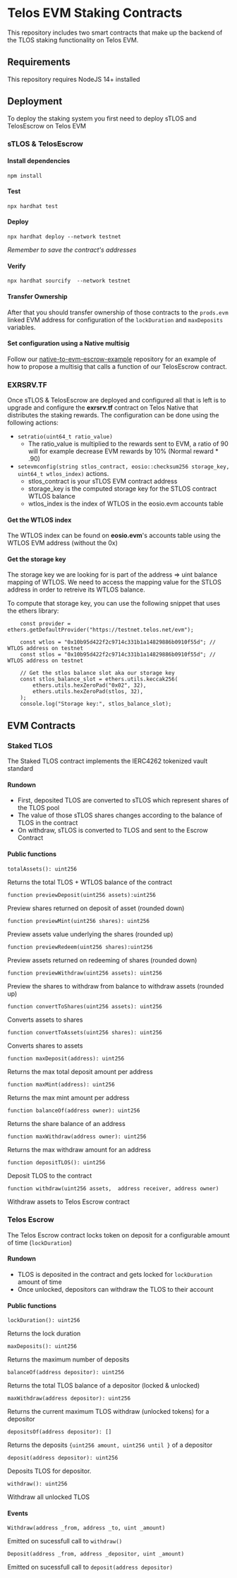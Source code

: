 # Telos EVM Staking Contracts

This repository includes two smart contracts that make up the backend of the TLOS staking functionality on Telos EVM.

## Requirements

This repository requires NodeJS 14+ installed

## Deployment

To deploy the staking system you first need to deploy sTLOS and TelosEscrow on Telos EVM

### sTLOS & TelosEscrow

#### Install dependencies

`npm install`

#### Test

`npx hardhat test`

#### Deploy

`npx hardhat deploy --network testnet`

_Remember to save the contract's addresses_

#### Verify

`npx hardhat sourcify  --network testnet`

#### Transfer Ownership

After that you should transfer ownership of those contracts to the `prods.evm` linked EVM address for configuration of the `lockDuration` and `maxDeposits` variables.

#### Set configuration using a Native multisig

Follow our [native-to-evm-escrow-example](https://github.com/telosnetwork/native-to-evm-escrow-example) repository for an example of how to propose a multisig that calls a function of our TelosEscrow contract.

### EXRSRV.TF

Once sTLOS & TelosEscrow are deployed and configured all that is left is to upgrade and configure the __exrsrv.tf__ contract on Telos Native that distributes the staking rewards.
The configuration can be done using the following actions:

- `setratio(uint64_t ratio_value)` 
  -  The ratio_value is multiplied to the rewards sent to EVM, a ratio of 90 will for example decrease EVM rewards by 10% (Normal reward * .90)
- `setevmconfig(string stlos_contract, eosio::checksum256 storage_key, uint64_t wtlos_index)` actions.
  -  stlos_contract is your sTLOS EVM contract address
  -  storage_key is the computed storage key for the STLOS contract WTLOS balance
  -  wtlos_index is the index of WTLOS in the eosio.evm accounts table

#### Get the WTLOS index

The WTLOS index can be found on __eosio.evm__'s accounts table using the WTLOS EVM address (without the 0x)

#### Get the storage key

The storage key we are looking for is part of the address => uint balance mapping of WTLOS. We need to access the mapping value for the STLOS address in order to retreive its WTLOS balance.

To compute that storage key, you can use the following snippet that uses the ethers library:

```
    const provider = ethers.getDefaultProvider("https://testnet.telos.net/evm");

    const wtlos = "0x10b95d422f2c9714c331b1a14829886b0910f55d"; // WTLOS address on testnet
    const stlos = "0x10b95d422f2c9714c331b1a14829886b0910f55d"; // WTLOS address on testnet

    // Get the stlos balance slot aka our storage key
    const stlos_balance_slot = ethers.utils.keccak256(
        ethers.utils.hexZeroPad("0x02", 32),
        ethers.utils.hexZeroPad(stlos, 32),
    );
    console.log("Storage key:", stlos_balance_slot);
```

## EVM Contracts

### Staked TLOS

The Staked TLOS contract implements the IERC4262 tokenized vault standard

#### Rundown

- First, deposited TLOS are converted to sTLOS which represent shares of the TLOS pool
- The value of those sTLOS shares changes according to the balance of TLOS in the contract
- On withdraw, sTLOS is converted to TLOS and sent to the Escrow Contract

#### Public functions

`totalAssets(): uint256  `

Returns the total TLOS + WTLOS balance of the contract

`function previewDeposit(uint256 assets):uint256`

Preview shares returned on deposit of asset (rounded down)

`function previewMint(uint256 shares): uint256`

Preview assets value underlying the shares (rounded up)

`function previewRedeem(uint256 shares):uint256`

Preview assets returned on redeeming of shares (rounded down)

`function previewWithdraw(uint256 assets): uint256`

Preview the shares to withdraw from balance to withdraw assets (rounded up)

`function convertToShares(uint256 assets): uint256`

Converts assets to shares

`function convertToAssets(uint256 shares): uint256`

Converts shares to assets

`function maxDeposit(address): uint256`

Returns the max total deposit amount per address

`function maxMint(address): uint256` 

Returns the max mint amount per address

`function balanceOf(address owner): uint256`

Returns the share balance of an address

`function maxWithdraw(address owner): uint256`

Returns the max withdraw amount for an address

`function depositTLOS(): uint256`

Deposit TLOS to the contract

`function withdraw(uint256 assets,  address receiver, address owner)`

Withdraw assets to Telos Escrow contract

### Telos Escrow

The Telos Escrow contract locks token on deposit for a configurable amount of time (`lockDuration`)

#### Rundown

- TLOS is deposited in the contract and gets locked for  `lockDuration` amount of time
- Once unlocked, depositors can withdraw the TLOS to their account

#### Public functions

`lockDuration(): uint256 `

Returns the lock duration

`maxDeposits(): uint256 `

Returns the maximum number of deposits

`balanceOf(address depositor): uint256 `

Returns the total TLOS balance of a depositor (locked & unlocked)

`maxWithdraw(address depositor): uint256 `

Returns the current maximum TLOS withdraw (unlocked tokens) for a depositor

`depositsOf(address depositor): []`

Returns the deposits `{uint256 amount, uint256 until }` of a depositor

`deposit(address depositor): uint256 `

Deposits TLOS for depositor.

`withdraw(): uint256 `

Withdraw all unlocked TLOS

#### Events

`Withdraw(address _from, address _to, uint _amount)`

Emitted on sucessfull call to `withdraw()`

`Deposit(address _from, address _depositor, uint _amount)`

Emitted on sucessfull call to `deposit(address depositor)`
